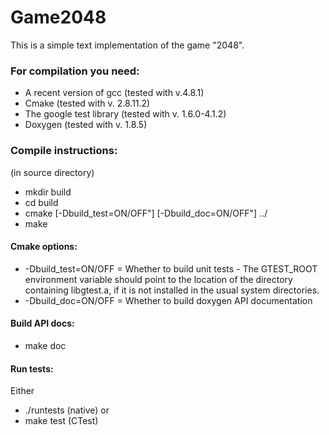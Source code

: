 # Game2048

This is a simple text implementation of the game "2048".

### For compilation you need:
* A recent version of gcc (tested with v.4.8.1)
* Cmake (tested with v. 2.8.11.2)
* The google test library (tested with v. 1.6.0-4.1.2)
* Doxygen (tested with v. 1.8.5)

### Compile instructions:
(in source directory)
* mkdir build
* cd build
* cmake [-Dbuild_test=ON/OFF"] [-Dbuild_doc=ON/OFF"] ../
* make

#### Cmake options:
* -Dbuild_test=ON/OFF = Whether to build unit tests - The GTEST_ROOT environment variable should point to the location of the directory containing libgtest.a, if it is not installed in the usual system directories.
* -Dbuild_doc=ON/OFF = Whether to build doxygen API documentation

#### Build API docs:
* make doc

#### Run tests:
Either 
* ./runtests (native)
or
* make test (CTest)
